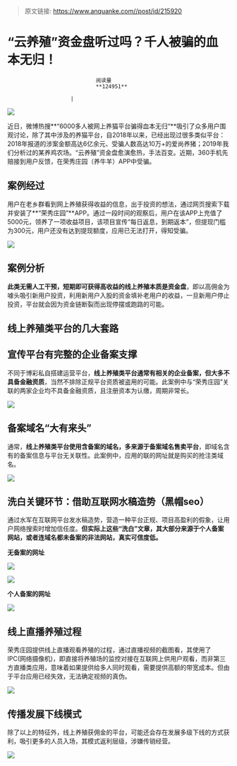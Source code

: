 > 原文链接: https://www.anquanke.com//post/id/215920 


# “云养殖”资金盘听过吗？千人被骗的血本无归！


                                阅读量   
                                **124951**
                            
                        |
                        
                                                                                    



[![](https://p3.ssl.qhimg.com/t0158b786073ae14c42.png)](https://p3.ssl.qhimg.com/t0158b786073ae14c42.png)



近日，微博热搜**“6000多人被网上养猫平台骗得血本无归“**吸引了众多用户围观讨论，除了其中涉及的养猫平台，自2018年以来，已经出现过很多类似平台：2018年报道的涉案金额高达6亿余元、受骗人数高达10万+的爱尚养猪；2019年我们分析过的某养鸡农场。“云养殖”资金盘愈演愈热，手法百变。近期，360手机先赔接到用户反馈，在荣秀庄园（养牛羊）APP中受骗。



## 案例经过

用户在老乡群看到网上养殖获得收益的信息，出于投资的想法，通过网页搜索下载并安装了**“荣秀庄园”**APP。通过一段时间的观察后，用户在该APP上充值了5000元，领养了一项收益项目，该项目宣传“每日返息，到期返本”，但提现门槛为300元，用户还没有达到提现额度，应用已无法打开，得知受骗。

[![](https://p5.ssl.qhimg.com/t019bbf25442a6d6f22.png)](https://p5.ssl.qhimg.com/t019bbf25442a6d6f22.png)



## 案例分析

**此类无需人工干预，短期即可获得高收益的线上养殖本质是资金盘**，即以高佣金为噱头吸引新用户投资，利用新用户入股的资金填补老用户的收益，一旦新用户停止投资，平台就会因为资金链断裂而出现停摆或跑路的可能。



## 线上养殖类平台的几大套路

## 宣传平台有完整的企业备案支撑

不同于博彩私自搭建运营平台，**线上养殖类平台通常有相关的企业备案，但大多不具备金融资质**，当然不排除正规平台资质被盗用的可能。此案例中与“荣秀庄园”关联的两家企业均不具备金融资质，且注册资本为认缴，周期非常长。

[![](https://p0.ssl.qhimg.com/t01937585c8ca3711d8.png)](https://p0.ssl.qhimg.com/t01937585c8ca3711d8.png)



## 备案域名“大有来头”

通常，**线上养殖类平台使用含备案的域名，多来源于备案域名售卖平台**，即域名含有的备案信息与平台无关联性。此案例中，应用的联的网址就是购买的抢注类域名。

[![](https://p5.ssl.qhimg.com/t0158cfca6eef05427d.png)](https://p5.ssl.qhimg.com/t0158cfca6eef05427d.png)



## 洗白关键环节：借助互联网水稿造势（黑帽seo）

通过水军在互联网平台发水稿造势，营造一种平台正规、项目高盈利的假象，让用户网络搜索时增加信任度。**但实际上这些“洗白”文章，其大部分来源于个人备案网站，或者连域名都未备案的非法网站，真实可信度低。**

**无备案的网址**

[![](https://p4.ssl.qhimg.com/t017bf1746eb1019faf.png)](https://p4.ssl.qhimg.com/t017bf1746eb1019faf.png)

[![](https://p0.ssl.qhimg.com/t0175cfa1114799af1d.png)](https://p0.ssl.qhimg.com/t0175cfa1114799af1d.png)

**个人备案的网址**

[![](https://p2.ssl.qhimg.com/t017934a82a25c6270d.png)](https://p2.ssl.qhimg.com/t017934a82a25c6270d.png)



## 线上直播养殖过程

荣秀庄园提供线上直播观看养殖的过程，通过直播视频的截图看，其使用了IPC(网络摄像机)，即直接将养殖场的监控对接在互联网上供用户观看，而非第三方直播类应用，意味着如果提供给多人同时观看，需要提供高额的带宽成本。但由于平台应用已经失效，无法确定视频的真伪。

[![](https://p0.ssl.qhimg.com/t0190afcdc7ed91e9e6.jpg)](https://p0.ssl.qhimg.com/t0190afcdc7ed91e9e6.jpg)



## 传播发展下线模式

除了以上的特征外，线上养殖获佣金的平台，可能还会存在发展多级下线的方式获利，吸引更多的人员入场，其模式返利层级，涉嫌传销经营。

[![](https://p2.ssl.qhimg.com/t014b31905b7b7d24e2.png)](https://p2.ssl.qhimg.com/t014b31905b7b7d24e2.png)
